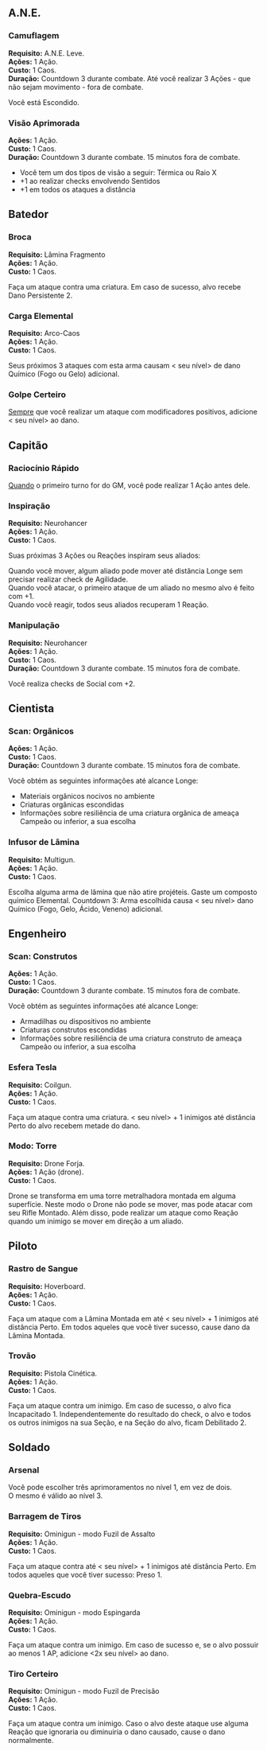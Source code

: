 ## A.N.E.

### Camuflagem

**Requisito:** A.N.E. Leve.  
**Ações:** 1 Ação.  
**Custo:** 1 Caos.  
**Duração:** Countdown 3 durante combate. Até você realizar 3 Ações - que não sejam movimento - fora de combate.

Você está Escondido.

### Visão Aprimorada

**Ações:** 1 Ação.  
**Custo:** 1 Caos.  
**Duração:** Countdown 3 durante combate. 15 minutos fora de combate.

- Você tem um dos tipos de visão a seguir: Térmica ou Raio X
- +1 ao realizar checks envolvendo Sentidos
- +1 em todos os ataques a distância

## Batedor

### Broca

**Requisito:** Lâmina Fragmento  
**Ações:** 1 Ação.  
**Custo:** 1 Caos.

Faça um ataque contra uma criatura. Em caso de sucesso, alvo recebe Dano Persistente 2.

### Carga Elemental

**Requisito:** Arco-Caos  
**Ações:** 1 Ação.  
**Custo:** 1 Caos.

Seus próximos 3 ataques com esta arma causam < seu nível> de dano Químico (Fogo ou Gelo) adicional.

### Golpe Certeiro

<ins>Sempre</ins> que você realizar um ataque com modificadores positivos, adicione < seu nível> ao dano.

## Capitão

### Raciocínio Rápido

<ins>Quando</ins> o primeiro turno for do GM, você pode realizar 1 Ação antes dele.

### Inspiração

**Requisito:** Neurohancer  
**Ações:** 1 Ação.  
**Custo:** 1 Caos.

Suas próximas 3 Ações ou Reações inspiram seus aliados:

Quando você mover, algum aliado pode mover até distância Longe sem precisar realizar check de Agilidade.  
Quando você atacar, o primeiro ataque de um aliado no mesmo alvo é feito com +1.  
Quando você reagir, todos seus aliados recuperam 1 Reação.

### Manipulação

**Requisito:** Neurohancer  
**Ações:** 1 Ação.  
**Custo:** 1 Caos.  
**Duração:** Countdown 3 durante combate. 15 minutos fora de combate.

Você realiza checks de Social com +2.

## Cientista

### Scan: Orgânicos

**Ações:** 1 Ação.  
**Custo:** 1 Caos.  
**Duração:** Countdown 3 durante combate. 15 minutos fora de combate.

Você obtém as seguintes informações até alcance Longe:

- Materiais orgânicos nocivos no ambiente
- Criaturas orgânicas escondidas
- Informações sobre resiliência de uma criatura orgânica de ameaça Campeão ou inferior, a sua escolha

### Infusor de Lâmina

**Requisito:** Multigun.  
**Ações:** 1 Ação.  
**Custo:** 1 Caos.

Escolha alguma arma de lâmina que não atire projéteis. Gaste um composto químico Elemental. Countdown 3: Arma escolhida causa < seu nível> dano Químico (Fogo, Gelo, Ácido, Veneno) adicional.

## Engenheiro

### Scan: Construtos

**Ações:** 1 Ação.  
**Custo:** 1 Caos.  
**Duração:** Countdown 3 durante combate. 15 minutos fora de combate.

Você obtém as seguintes informações até alcance Longe:

- Armadilhas ou dispositivos no ambiente
- Criaturas construtos escondidas
- Informações sobre resiliência de uma criatura construto de ameaça Campeão ou inferior, a sua escolha

### Esfera Tesla

**Requisito:** Coilgun.  
**Ações:** 1 Ação.  
**Custo:** 1 Caos.

Faça um ataque contra uma criatura. < seu nível> + 1 inimigos até distância Perto do alvo recebem metade do dano.

### Modo: Torre

**Requisito:** Drone Forja.  
**Ações:** 1 Ação (drone).  
**Custo:** 1 Caos.

Drone se transforma em uma torre metralhadora montada em alguma superfície. Neste modo o Drone não pode se mover, mas pode atacar com seu Rifle Montado. Além disso, pode realizar um ataque como Reação quando um inimigo se mover em direção a um aliado.

## Piloto

### Rastro de Sangue

**Requisito:** Hoverboard.  
**Ações:** 1 Ação.  
**Custo:** 1 Caos.

Faça um ataque com a Lâmina Montada em até < seu nível> + 1 inimigos até distância Perto. Em todos aqueles que você tiver sucesso, cause dano da Lâmina Montada.

### Trovão

**Requisito:** Pistola Cinética.  
**Ações:** 1 Ação.  
**Custo:** 1 Caos.

Faça um ataque contra um inimigo. Em caso de sucesso, o alvo fica Incapacitado 1. Independentemente do resultado do check, o alvo e todos os outros inimigos na sua Seção, e na Seção do alvo, ficam Debilitado 2.

## Soldado

### Arsenal

Você pode escolher três aprimoramentos no nível 1, em vez de dois.  
O mesmo é válido ao nível 3.

### Barragem de Tiros

**Requisito:** Ominigun - modo Fuzil de Assalto  
**Ações:** 1 Ação.  
**Custo:** 1 Caos.

Faça um ataque contra até < seu nível> + 1 inimigos até distância Perto. Em todos aqueles que você tiver sucesso: Preso 1.

### Quebra-Escudo

**Requisito:** Ominigun - modo Espingarda  
**Ações:** 1 Ação.  
**Custo:** 1 Caos.

Faça um ataque contra um inimigo. Em caso de sucesso e, se o alvo possuir ao menos 1 AP, adicione <2x seu nível> ao dano.

### Tiro Certeiro

**Requisito:** Ominigun - modo Fuzil de Precisão  
**Ações:** 1 Ação.  
**Custo:** 1 Caos.

Faça um ataque contra um inimigo. Caso o alvo deste ataque use alguma Reação que ignoraria ou diminuiria o dano causado, cause o dano normalmente.


